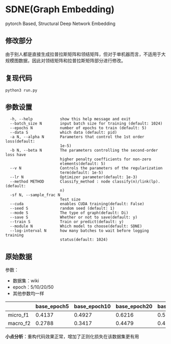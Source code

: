 # SDNE(Graph Embedding)
pytorch Based, Structural Deep Network Embedding

## 修改部分
由于别人都是直接生成拉普拉斯矩阵和领结矩阵，但对于单机器而言，不适用于大规模图数据，因此对领结矩阵和拉普拉斯矩阵部分进行修改。


## 复现代码

```
python3 run.py 
```

## 参数设置

```
  -h, --help            show this help message and exit
  --batch_size N        input batch size for training (default: 1024)
  --epochs N            number of epochs to train (default: 5)
  --data S              which data (default: pid)
  -a N, --alpha N       Parameters that control the 1st order loss(default:
                        1e-5)
  -b N, --beta N        The parameters controlling the second-order loss have
                        higher penalty coefficients for non-zero
                        elements(default: 5)
  --v N                 Controls the parameters of the regularization
                        term(default: 1e-5)
  --lr N                Optimizer parameter(default: 1e-3)
  --method METHOD       Classify_method : node classify(n)/link(lp).(default:
                        n)
  -sf N, --sample_frac N
                        Test size
  --cuda                enables CUDA training(default: False)
  --seed S              random seed (default: 1)
  --mode S              The type of graph(default: Di)
  --save S              Whether or not to save(default: y)
  --train S             Train or predict(default: y)
  --module N            Which model to choose(default: SDNE)
  --log-interval N      how many batches to wait before logging training
                        status(default: 1024)
```

## 原始数据

参数：

- 数据集：wiki
- epoch：5/10/20/50
- 其他参数均一样



|          | base_epoch5 | base_epoch10 | base_epoch20 | base_epoch50 | rec_epoch5 | rec_epoch10 | rec_epoch20 | rec_epoch50 |
| -------- | ----------- | ------------ | ------------ | ------------ | ---------- | ----------- | ----------- | ----------- |
| micro_f1 | 0.4137      | 0.4927       | 0.6216       | 0.5717       | 0.5841     | 0.6267      | **0.7190**  | 0.7072      |
| macro_f2 | 0.2788      | 0.3417       | 0.4479       | 0.4187       | 0.3640     | 0.4208      | **0.5154**  | 0.5510      |

**小点分析**：重构代码效果正常，增加了正则化损失在该数据集更有用

